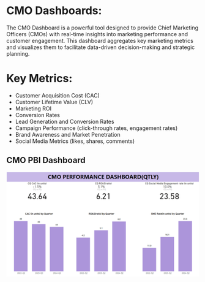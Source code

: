 # CMO Dashboards:
The CMO Dashboard is a powerful tool designed to provide Chief Marketing Officers (CMOs) with real-time insights into marketing performance and customer engagement. This dashboard aggregates key marketing metrics and visualizes them to facilitate data-driven decision-making and strategic planning.

# Key Metrics:
- Customer Acquisition Cost (CAC)
- Customer Lifetime Value (CLV)
- Marketing ROI
- Conversion Rates
- Lead Generation and Conversion Rates
- Campaign Performance (click-through rates, engagement rates)
- Brand Awareness and Market Penetration
- Social Media Metrics (likes, shares, comments)

## CMO PBI Dashboard
![test](CMO_Dashboars_qtly_pbi.png)

